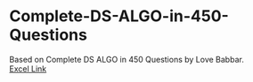 # Complete-DS-ALGO-in-450-Questions
Based on Complete DS ALGO in 450 Questions by Love Babbar.
<br>
<a href="[http://stackoverflow.com](https://drive.google.com/file/d/1FMdN_OCfOI0iAeDlqswCiC2DZzD4nPsb/view)" target="_blank">Excel Link</a>
